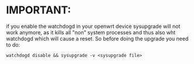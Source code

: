 # IMPORTANT:
if you enable the watchdogd in your openwrt device sysupgrade will not work anymore, as it kills all "non" system
processes and thus also wht watchdogd which will cause a reset. So before doing the upgrade you need to do:
```
watchdogd disable && sysupgrade -v <sysupgrade file>
```
